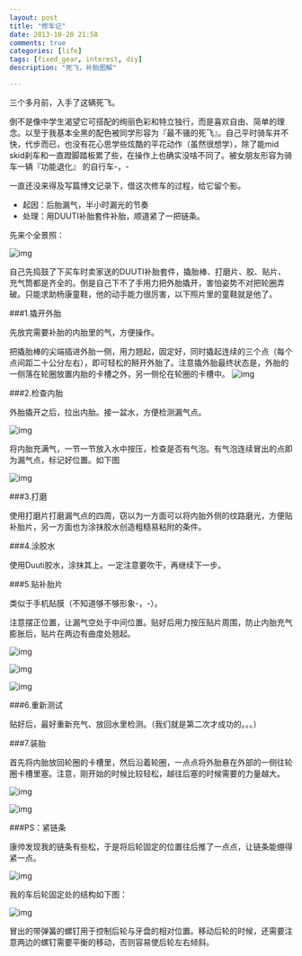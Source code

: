 ```yaml
---
layout: post
title: "修车记"
date: 2013-10-20 21:58
comments: true
categories: [life]
tags: [fixed_gear, interest, diy]
description: "死飞，补胎图解"

---
```


三个多月前，入手了这辆死飞。

倒不是像中学生渴望它可搭配的绚丽色彩和特立独行，而是喜欢自由、简单的理念。以至于我基本全黑的配色被同学形容为『最不骚的死飞』。自己平时骑车并不快，代步而已，也没有花心思学些炫酷的平花动作（虽然很想学），除了能mid skid刹车和一直蹬脚踏板累了些，在操作上也确实没啥不同了。被女朋友形容为骑车一辆『功能退化』
的自行车-，-

一直还没来得及写篇博文记录下，借这次修车的过程，给它留个影。

* 起因：后胎漏气，半小时漏光的节奏
* 处理：用DUUTI补胎套件补胎，顺道紧了一把链条。

<!--more-->

先来个全景照：

![img](http://biaobiaoqi.u.qiniudn.com/fixedgearIMG_1010.JPG)

自己先捣鼓了下买车时卖家送的DUUTI补胎套件，撬胎棒、打磨片、胶、贴片、充气筒都是齐全的。倒是自己下不了手用力把外胎撬开，害怕姿势不对把轮圈弄破。只能求助杨康童鞋，他的动手能力很厉害，以下照片里的童鞋就是他了。

###1.撬开外胎

先放完需要补胎的内胎里的气，方便操作。

把撬胎棒的尖端插进外胎一侧，用力翘起，固定好，同时撬起连续的三个点（每个点间距二十公分左右），即可轻松的掰开外胎了。注意撬外胎最终状态是，外胎的一侧落在轮圈放置内胎的卡槽之外，另一侧伦在轮圈的卡槽中。
![img](http://biaobiaoqi.u.qiniudn.com/fixedgearIMG_1121.JPG)


###2.检查内胎

外胎撬开之后，拉出内胎。接一盆水，方便检测漏气点。

![img](http://biaobiaoqi.u.qiniudn.com/fixedgearIMG_1122.JPG)

将内胎充满气，一节一节放入水中按压，检查是否有气泡。有气泡连续冒出的点即为漏气点，标记好位置。如下图

![img](http://biaobiaoqi.u.qiniudn.com/fixedgearIMG_1123.JPG)

###3.打磨

使用打磨片打磨漏气点的四周，窃以为一方面可以将内胎外侧的纹路磨光，方便贴补胎片，另一方面也为涂抹胶水创造粗糙易粘附的条件。


###4.涂胶水

使用Duuti胶水，涂抹其上。一定注意要吹干，再继续下一步。


###5.贴补胎片

类似于手机贴膜（不知道够不够形象-，-）。

注意摆正位置，让漏气空处于中间位置。贴好后用力按压贴片周围，防止内胎充气膨胀后，贴片在两边有曲度处翘起。

![img](http://biaobiaoqi.u.qiniudn.com/fixedgearIMG_1124.JPG)

![img](http://biaobiaoqi.u.qiniudn.com/fixedgearIMG_1125.JPG)

![img](http://biaobiaoqi.u.qiniudn.com/fixedgearIMG_1126.JPG)


###6.重新测试

贴好后，最好重新充气、放回水里检测。（我们就是第二次才成功的。。。）


###7.装胎

首先将内胎放回轮圈的卡槽里，然后沿着轮圈，一点点将外胎悬在外部的一侧往轮圈卡槽里塞。注意，刚开始的时候比较轻松，越往后塞的时候需要的力量越大。

![img](http://biaobiaoqi.u.qiniudn.com/fixedgearIMG_1127.JPG)

![img](http://biaobiaoqi.u.qiniudn.com/fixedgearIMG_1128.JPG)


###PS：紧链条

康帅发现我的链条有些松，于是将后轮固定的位置往后推了一点点，让链条能绷得紧一点。

![img](http://biaobiaoqi.u.qiniudn.com/fixedgearIMG_1129.JPG)

我的车后轮固定处的结构如下图：

![img](http://biaobiaoqi.u.qiniudn.com/fixedgearIMG_1130.JPG)


冒出的带弹簧的螺钉用于控制后轮与牙盘的相对位置。移动后轮的时候，还需要注意两边的螺钉需要平衡的移动，否则容易使后轮左右倾斜。
